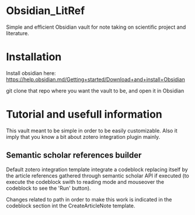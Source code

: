 # Obsidian_LitRef
Simple and efficient Obsidian vault for note taking on scientific project and literature.

# Installation

Install obsidian here: https://help.obsidian.md/Getting+started/Download+and+install+Obsidian

git clone that repo where you want the vault to be, and open it in Obsidian

# Tutorial and usefull information

This vault meant to be simple in order to be easily customizable. Also it imply that you know a bit about zotero integration plugin mainly.

## Semantic scholar references builder

Default zotero integration template integrate a codeblock replacing itself by the article references gathered through semantic scholar API if executed (to execute the codeblock swith to reading mode and mouseover the codeblock to see the 'Run' button).

Changes related to path in order to make this work is indicated in the codeblock section int the CreateArticleNote template.


